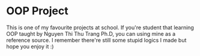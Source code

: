 # OOP Project

This is one of my favourite projects at school. If you're student that learning OOP taught by Nguyen Thi Thu Trang Ph.D, you can using mine as a reference source. I remember there're still some stupid logics I made but hope you enjoy it :)